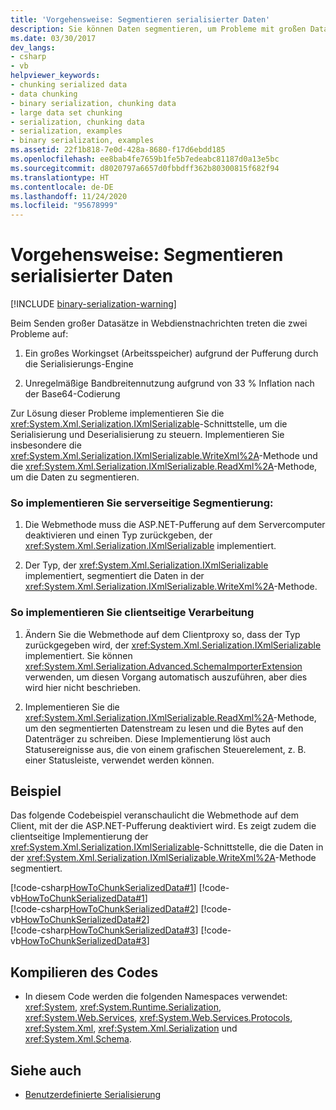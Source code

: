 ```yaml
---
title: 'Vorgehensweise: Segmentieren serialisierter Daten'
description: Sie können Daten segmentieren, um Probleme mit großen Datasets zu vermeiden. Implementieren Sie die IXmlSerializable-Schnittstelle, um die Serialisierung und Deserialisierung zu steuern.
ms.date: 03/30/2017
dev_langs:
- csharp
- vb
helpviewer_keywords:
- chunking serialized data
- data chunking
- binary serialization, chunking data
- large data set chunking
- serialization, chunking data
- serialization, examples
- binary serialization, examples
ms.assetid: 22f1b818-7e0d-428a-8680-f17d6ebdd185
ms.openlocfilehash: ee8bab4fe7659b1fe5b7edeabc81187d0a13e5bc
ms.sourcegitcommit: d8020797a6657d0fbbdff362b80300815f682f94
ms.translationtype: HT
ms.contentlocale: de-DE
ms.lasthandoff: 11/24/2020
ms.locfileid: "95678999"
---
```

# <a name="how-to-chunk-serialized-data"></a>Vorgehensweise: Segmentieren serialisierter Daten

[!INCLUDE [binary-serialization-warning](../../../includes/binary-serialization-warning.md)]

Beim Senden großer Datasätze in Webdienstnachrichten treten die zwei Probleme auf:  
  
1. Ein großes Workingset (Arbeitsspeicher) aufgrund der Pufferung durch die Serialisierungs-Engine  
  
2. Unregelmäßige Bandbreitennutzung aufgrund von 33&#160;% Inflation nach der Base64-Codierung  
  
 Zur Lösung dieser Probleme implementieren Sie die <xref:System.Xml.Serialization.IXmlSerializable>-Schnittstelle, um die Serialisierung und Deserialisierung zu steuern. Implementieren Sie insbesondere die <xref:System.Xml.Serialization.IXmlSerializable.WriteXml%2A>-Methode und die <xref:System.Xml.Serialization.IXmlSerializable.ReadXml%2A>-Methode, um die Daten zu segmentieren.  
  
### <a name="to-implement-server-side-chunking"></a>So implementieren Sie serverseitige Segmentierung:  
  
1. Die Webmethode muss die ASP.NET-Pufferung auf dem Servercomputer deaktivieren und einen Typ zurückgeben, der <xref:System.Xml.Serialization.IXmlSerializable> implementiert.  
  
2. Der Typ, der <xref:System.Xml.Serialization.IXmlSerializable> implementiert, segmentiert die Daten in der <xref:System.Xml.Serialization.IXmlSerializable.WriteXml%2A>-Methode.  
  
### <a name="to-implement-client-side-processing"></a>So implementieren Sie clientseitige Verarbeitung  
  
1. Ändern Sie die Webmethode auf dem Clientproxy so, dass der Typ zurückgegeben wird, der <xref:System.Xml.Serialization.IXmlSerializable> implementiert. Sie können <xref:System.Xml.Serialization.Advanced.SchemaImporterExtension> verwenden, um diesen Vorgang automatisch auszuführen, aber dies wird hier nicht beschrieben.  
  
2. Implementieren Sie die <xref:System.Xml.Serialization.IXmlSerializable.ReadXml%2A>-Methode, um den segmentierten Datenstream zu lesen und die Bytes auf den Datenträger zu schreiben. Diese Implementierung löst auch Statusereignisse aus, die von einem grafischen Steuerelement, z.&#160;B. einer Statusleiste, verwendet werden können.  
  
## <a name="example"></a>Beispiel  

Das folgende Codebeispiel veranschaulicht die Webmethode auf dem Client, mit der die ASP.NET-Pufferung deaktiviert wird. Es zeigt zudem die clientseitige Implementierung der <xref:System.Xml.Serialization.IXmlSerializable>-Schnittstelle, die die Daten in der <xref:System.Xml.Serialization.IXmlSerializable.WriteXml%2A>-Methode segmentiert.  
  
[!code-csharp[HowToChunkSerializedData#1](../../../samples/snippets/csharp/VS_Snippets_Remoting/HowToChunkSerializedData/CS/SerializationChunk.cs#1)]
[!code-vb[HowToChunkSerializedData#1](../../../samples/snippets/visualbasic/VS_Snippets_Remoting/HowToChunkSerializedData/VB/SerializationChunk.vb#1)]  
[!code-csharp[HowToChunkSerializedData#2](../../../samples/snippets/csharp/VS_Snippets_Remoting/HowToChunkSerializedData/CS/SerializationChunk.cs#2)]
[!code-vb[HowToChunkSerializedData#2](../../../samples/snippets/visualbasic/VS_Snippets_Remoting/HowToChunkSerializedData/VB/SerializationChunk.vb#2)]  
[!code-csharp[HowToChunkSerializedData#3](../../../samples/snippets/csharp/VS_Snippets_Remoting/HowToChunkSerializedData/CS/SerializationChunk.cs#3)]
[!code-vb[HowToChunkSerializedData#3](../../../samples/snippets/visualbasic/VS_Snippets_Remoting/HowToChunkSerializedData/VB/SerializationChunk.vb#3)]  
  
## <a name="compiling-the-code"></a>Kompilieren des Codes  
  
- In diesem Code werden die folgenden Namespaces verwendet: <xref:System>, <xref:System.Runtime.Serialization>, <xref:System.Web.Services>, <xref:System.Web.Services.Protocols>, <xref:System.Xml>, <xref:System.Xml.Serialization> und <xref:System.Xml.Schema>.  
  
## <a name="see-also"></a>Siehe auch

- [Benutzerdefinierte Serialisierung](custom-serialization.md)
